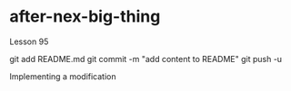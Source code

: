 # after-nex-big-thing
Lesson 95

git add README.md
git commit -m "add content to README"
git push -u

Implementing a modification
